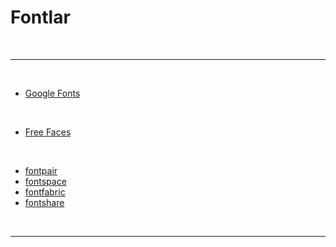 # Fontlar

<br>

---

<br>

- [Google Fonts](https://fonts.google.com/)

<br>

- [Free Faces](https://www.freefaces.gallery/)

<br>

- [fontpair](https://www.fontpair.co/)
- [fontspace](https://www.fontspace.com/)
- [fontfabric](https://www.fontfabric.com/)
- [fontshare](https://www.fontshare.com/)

<br>

---
